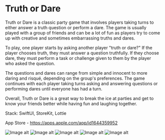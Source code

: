 # Truth or Dare
Truth or Dare is a classic party game that involves players taking turns to either answer a truth question or perform a dare. The game is usually played with a group of friends and can be a lot of fun as players try to come up with creative and sometimes embarrassing truths and dares.

To play, one player starts by asking another player "truth or dare?" If the player chooses truth, they must answer a question truthfully. If they choose dare, they must perform a task or challenge given to them by the player who asked the question.

The questions and dares can range from simple and innocent to more daring and risqué, depending on the group's preferences. The game continues with each player taking turns asking and answering questions or performing dares until everyone has had a turn.

Overall, Truth or Dare is a great way to break the ice at parties and get to know your friends better while having fun and laughing together.

Stack: SwiftUI, StoreKit, Lottie

App Store - https://apps.apple.com/app/id1644359952

![Image alt](https://github.com/baranov89/TruthOrDare/blob/main/TruthOrDareTwo.png)
![Image alt](https://github.com/baranov89/TruthOrDare/blob/main/TruthOrDareFive.png)
![Image alt](https://github.com/baranov89/TruthOrDare/blob/main/TruthOrDareThree.png)
![Image alt](https://github.com/baranov89/TruthOrDare/blob/main/TruthOrDareFour.png)
![Image alt](https://github.com/baranov89/TruthOrDare/blob/main/TruthOrDareOne.png)
